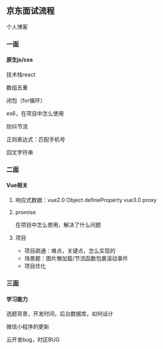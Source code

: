 ## 京东面试流程

个人博客

### 一面

#### 原生js/css

技术栈react

数组去重

闭包（for循环）

es6，在项目中怎么使用

防抖节流

正则表达式：匹配手机号

回文字符串

### 二面

#### Vue相关

1. 响应式数据：vue2.0 Object defineProperty vue3.0 proxy

2. promise

   在项目中怎么使用，解决了什么问题

3. 项目

   - 项目疏通：难点，关键点，怎么实现的
   - 场景题：图片懒加载/节流函数包裹滚动事件
   - 项目优化

### 三面

#### 学习能力

选题背景，开发时间，后台数据库，如何设计

微信小程序的更新

云开发bug，时区BUG	

